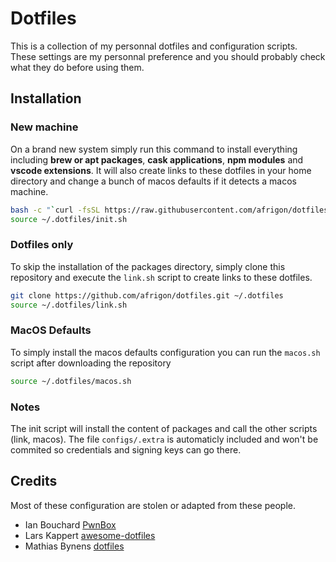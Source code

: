 # Dotfiles

This is a collection of my personnal dotfiles and configuration scripts. These settings are my personnal preference and you should probably check what they do before using them.

## Installation

### New machine

On a brand new system simply run this command to install everything including **brew or apt packages**, **cask applications**, **npm modules** and **vscode extensions**. It will also create links to these dotfiles in your home directory and change a bunch of macos defaults if it detects a macos machine.

```sh
bash -c "`curl -fsSL https://raw.githubusercontent.com/afrigon/dotfiles/master/remote-install.sh`"
source ~/.dotfiles/init.sh
```

### Dotfiles only

To skip the installation of the packages directory, simply clone this repository and execute the `link.sh` script to create links to these dotfiles.

```sh
git clone https://github.com/afrigon/dotfiles.git ~/.dotfiles
source ~/.dotfiles/link.sh
```

### MacOS Defaults

To simply install the macos defaults configuration you can run the `macos.sh` script after downloading the repository

```sh
source ~/.dotfiles/macos.sh
```

### Notes

The init script will install the content of packages and call the other scripts (link, macos). The file `configs/.extra` is automaticly included and won't be commited so credentials and signing keys can go there.

## Credits

Most of these configuration are stolen or adapted from these people.

- Ian Bouchard [PwnBox](https://github.com/Corb3nik/PwnBox)
- Lars Kappert [awesome-dotfiles](https://github.com/webpro/dotfiles)
- Mathias Bynens [dotfiles](https://github.com/mathiasbynens/dotfiles)

